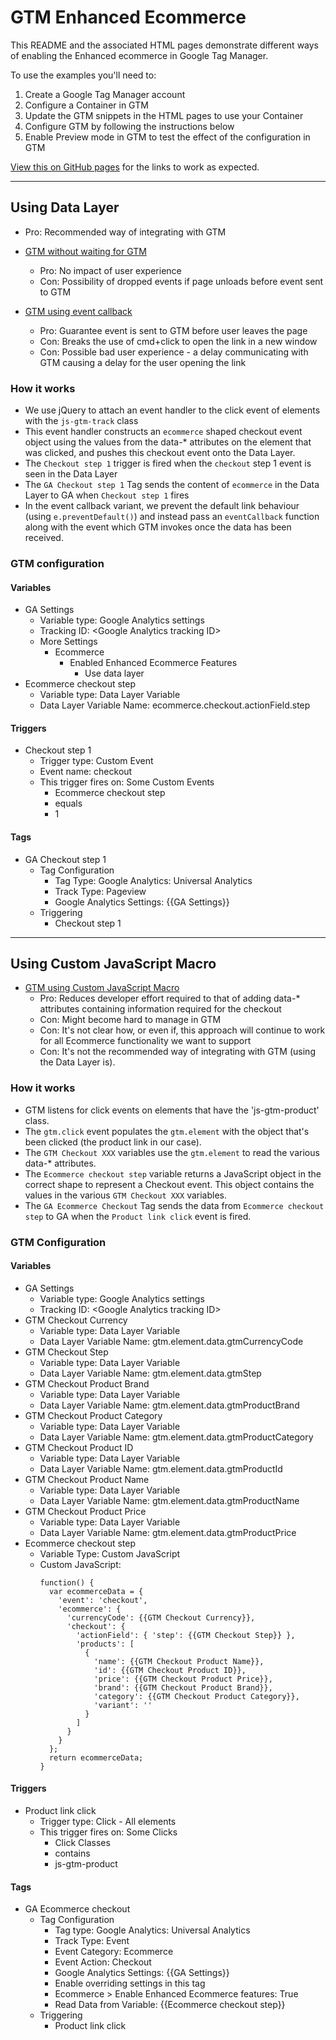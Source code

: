 # GTM Enhanced Ecommerce

This README and the associated HTML pages demonstrate different ways of enabling the Enhanced ecommerce in Google Tag Manager.

To use the examples you'll need to:

1. Create a Google Tag Manager account
2. Configure a Container in GTM
3. Update the GTM snippets in the HTML pages to use your Container
4. Configure GTM by following the instructions below
5. Enable Preview mode in GTM to test the effect of the configuration in GTM

[View this on GitHub pages](https://chrisroos.github.io/google-tag-manager/) for the links to work as expected.

---

## Using Data Layer

* Pro: Recommended way of integrating with GTM

* [GTM without waiting for GTM](gtm.html)
  * Pro: No impact of user experience
  * Con: Possibility of dropped events if page unloads before event sent to GTM

* [GTM using event callback](gtm-using-event-callback.html)
  * Pro: Guarantee event is sent to GTM before user leaves the page
  * Con: Breaks the use of cmd+click to open the link in a new window
  * Con: Possible bad user experience - a delay communicating with GTM causing a delay for the user opening the link

### How it works

* We use jQuery to attach an event handler to the click event of elements with the `js-gtm-track` class
* This event handler constructs an `ecommerce` shaped checkout event object using the values from the data-\* attributes on the element that was clicked, and pushes this checkout event onto the Data Layer.
* The `Checkout step 1` trigger is fired when the `checkout` step 1 event is seen in the Data Layer
* The `GA Checkout step 1` Tag sends the content of `ecommerce` in the Data Layer to GA when `Checkout step 1` fires
* In the event callback variant, we prevent the default link behaviour (using `e.preventDefault()`) and instead pass an `eventCallback` function along with the event which GTM invokes once the data has been received.

### GTM configuration

#### Variables

* GA Settings
  * Variable type: Google Analytics settings
  * Tracking ID: &lt;Google Analytics tracking ID&gt;
  * More Settings
    * Ecommerce
      * Enabled Enhanced Ecommerce Features
        * Use data layer
* Ecommerce checkout step
  * Variable type: Data Layer Variable
  * Data Layer Variable Name: ecommerce.checkout.actionField.step

#### Triggers

* Checkout step 1
  * Trigger type: Custom Event
  * Event name: checkout
  * This trigger fires on: Some Custom Events
    * Ecommerce checkout step
    * equals
    * 1

#### Tags

* GA Checkout step 1
  * Tag Configuration
    * Tag Type: Google Analytics: Universal Analytics
    * Track Type: Pageview
    * Google Analytics Settings: {{GA Settings}}
  * Triggering
    * Checkout step 1

---

## Using Custom JavaScript Macro

* [GTM using Custom JavaScript Macro](gtm-using-custom-js-macro.html)
  * Pro: Reduces developer effort required to that of adding data-\* attributes containing information required for the checkout
  * Con: Might become hard to manage in GTM
  * Con: It's not clear how, or even if, this approach will continue to work for all Ecommerce functionality we want to support
  * Con: It's not the recommended way of integrating with GTM (using the Data Layer is).

### How it works

* GTM listens for click events on elements that have the 'js-gtm-product' class.
* The `gtm.click` event populates the `gtm.element` with the object that's been clicked (the product link in our case).
* The `GTM Checkout XXX` variables use the `gtm.element` to read the various data-\* attributes.
* The `Ecommerce checkout step` variable returns a JavaScript object in the correct shape to represent a Checkout event. This object contains the values in the various `GTM Checkout XXX` variables.
* The `GA Ecommerce Checkout` Tag sends the data from `Ecommerce checkout step` to GA when the `Product link click` event is fired.

### GTM Configuration

#### Variables

* GA Settings
  * Variable type: Google Analytics settings
  * Tracking ID: &lt;Google Analytics tracking ID&gt;
* GTM Checkout Currency
  * Variable type: Data Layer Variable
  * Data Layer Variable Name: gtm.element.data.gtmCurrencyCode
* GTM Checkout Step
  * Variable type: Data Layer Variable
  * Data Layer Variable Name: gtm.element.data.gtmStep
* GTM Checkout Product Brand
  * Variable type: Data Layer Variable
  * Data Layer Variable Name: gtm.element.data.gtmProductBrand
* GTM Checkout Product Category
  * Variable type: Data Layer Variable
  * Data Layer Variable Name: gtm.element.data.gtmProductCategory
* GTM Checkout Product ID
  * Variable type: Data Layer Variable
  * Data Layer Variable Name: gtm.element.data.gtmProductId
* GTM Checkout Product Name
  * Variable type: Data Layer Variable
  * Data Layer Variable Name: gtm.element.data.gtmProductName
* GTM Checkout Product Price
  * Variable type: Data Layer Variable
  * Data Layer Variable Name: gtm.element.data.gtmProductPrice
* Ecommerce checkout step
  * Variable Type: Custom JavaScript
  * Custom JavaScript:
    ```
    function() {
      var ecommerceData = {
        'event': 'checkout',
        'ecommerce': {
          'currencyCode': {{GTM Checkout Currency}},
          'checkout': {
            'actionField': { 'step': {{GTM Checkout Step}} },
            'products': [
              {
                'name': {{GTM Checkout Product Name}},
                'id': {{GTM Checkout Product ID}},
                'price': {{GTM Checkout Product Price}},
                'brand': {{GTM Checkout Product Brand}},
                'category': {{GTM Checkout Product Category}},
                'variant': ''
              }
            ]
          }
        }
      };
      return ecommerceData;
    }
    ```

#### Triggers

* Product link click
  * Trigger type: Click - All elements
  * This trigger fires on: Some Clicks
    * Click Classes
    * contains
    * js-gtm-product

#### Tags

* GA Ecommerce checkout
  * Tag Configuration
    * Tag type: Google Analytics: Universal Analytics
    * Track Type: Event
    * Event Category: Ecommerce
    * Event Action: Checkout
    * Google Analytics Settings: {{GA Settings}}
    * Enable overriding settings in this tag
    * Ecommerce > Enable Enhanced Ecommerce features: True
    * Read Data from Variable: {{Ecommerce checkout step}}
  * Triggering
    * Product link click
